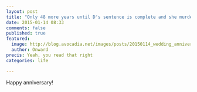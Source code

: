 ```yaml
---
layout: post
title: "Only 48 more years until D's sentence is complete and she murders me"
date: 2015-01-14 08:33
comments: false
published: true
featured:
  image: http://blog.avocadia.net/images/posts/20150114_wedding_anniversary/Wedding_Walking_to_the_camera.jpg
  author: Onward
precis: Yeah, you read that right
categories: life

---
```


Happy anniversary!
